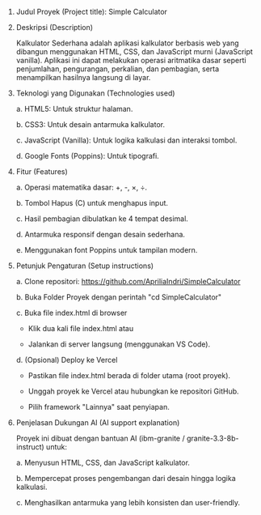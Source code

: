 1. Judul Proyek (Project title): Simple Calculator
2. Deskripsi (Description)
   
   Kalkulator Sederhana adalah aplikasi kalkulator berbasis web yang dibangun menggunakan HTML, CSS, dan JavaScript murni (JavaScript vanilla).
   Aplikasi ini dapat melakukan operasi aritmatika dasar seperti penjumlahan, pengurangan, perkalian, dan pembagian, serta menampilkan hasilnya langsung di layar.

4. Teknologi yang Digunakan (Technologies used)
   
   a. HTML5: Untuk struktur halaman.

   b. CSS3: Untuk desain antarmuka kalkulator.

   c. JavaScript (Vanilla): Untuk logika kalkulasi dan interaksi tombol.

   d. Google Fonts (Poppins): Untuk tipografi.

5. Fitur (Features)
   
   a. Operasi matematika dasar: +, -, ×, ÷.

   b. Tombol Hapus (C) untuk menghapus input.

   c. Hasil pembagian dibulatkan ke 4 tempat desimal.

   d. Antarmuka responsif dengan desain sederhana.

   e. Menggunakan font Poppins untuk tampilan modern.

7. Petunjuk Pengaturan (Setup instructions)
   
   a. Clone repositori: https://github.com/ApriliaIndri/SimpleCalculator

   b. Buka Folder Proyek dengan perintah "cd SimpleCalculator"

   c. Buka file index.html di browser

      - Klik dua kali file index.html atau
  
      - Jalankan di server langsung (menggunakan VS Code).
  
   d. (Opsional) Deploy ke Vercel

      - Pastikan file index.html berada di folder utama (root proyek).
  
      - Unggah proyek ke Vercel atau hubungkan ke repositori GitHub.
  
      - Pilih framework "Lainnya" saat penyiapan.

6. Penjelasan Dukungan AI (AI support explanation)
   
   Proyek ini dibuat dengan bantuan AI (ibm-granite / granite-3.3-8b-instruct) untuk:

   a. Menyusun HTML, CSS, dan JavaScript kalkulator.

   b. Mempercepat proses pengembangan dari desain hingga logika kalkulasi.

   c. Menghasilkan antarmuka yang lebih konsisten dan user-friendly.
